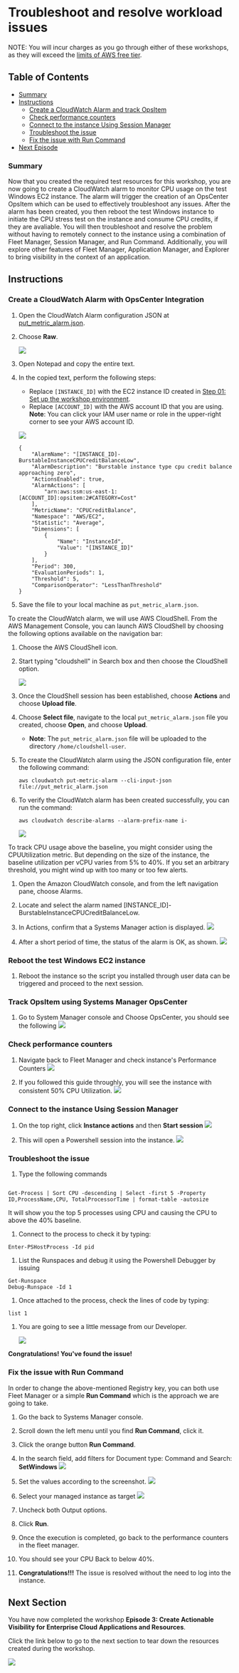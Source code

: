 # Troubleshoot and resolve workload issues

NOTE: You will incur charges as you go through either of these workshops, as they will exceed the [limits of AWS free tier](http://docs.aws.amazon.com/awsaccountbilling/latest/aboutv2/free-tier-limits.html).

## Table of Contents

- [Summary](#summary)
- [Instructions](#instructions)
    - [Create a CloudWatch Alarm and track OpsItem](#)
    - [Check performance counters](#)
    - [Connect to the instance Using Session Manager](#)
    - [Troubleshoot the issue](#) 
    - [Fix the issue with Run Command](#)      
- [Next Episode](#next-section)

### Summary

Now that you created the required test resources for this workshop, you are now going to create a CloudWatch alarm to monitor CPU usage on the test Windows EC2 instance. The alarm will trigger the creation of an OpsCenter OpsItem which can be used to effectively troubleshoot any issues. After the alarm has been created, you then reboot the test Windows instance to initiate the CPU stress test on the instance and consume CPU credits, if they are avaliable. You will then troubleshoot and resolve the problem without having to remotely connect to the instance using a combination of Fleet Manager, Session Manager, and Run Command. Additionally, you will explore other features of Fleet Manager, Application Manager, and Explorer to bring visibility in the context of an application.

## Instructions

### Create a CloudWatch Alarm with OpsCenter Integration

1. Open the CloudWatch Alarm configuration JSON at [put_metric_alarm.json](misc/put_metric_alarm.json).
1. Choose **Raw**.

    ![](/media/github-raw.png)

1. Open Notepad and copy the entire text.
1. In the copied text, perform the following steps:
    - Replace ```[INSTANCE_ID]``` with the EC2 instance ID created in [Step 01: Set up the workshop environment](/episode-03-step-01-initial-setup.md).
    - Replace ```[ACCOUNT_ID]``` with the AWS account ID that you are using. **Note**: You can click your IAM user name or role in the upper-right corner to see your AWS account ID.

    ![](/media/episode-03-account-id.png)

    ```
    {
        "AlarmName": "[INSTANCE_ID]-BurstableInstanceCPUCreditBalanceLow",
        "AlarmDescription": "Burstable instance type cpu credit balance approaching zero",
        "ActionsEnabled": true,
        "AlarmActions": [
            "arn:aws:ssm:us-east-1:[ACCOUNT_ID]:opsitem:2#CATEGORY=Cost"
        ],
        "MetricName": "CPUCreditBalance",
        "Namespace": "AWS/EC2",
        "Statistic": "Average",
        "Dimensions": [
            {
                "Name": "InstanceId",
                "Value": "[INSTANCE_ID]"
            }
        ],
        "Period": 300,
        "EvaluationPeriods": 1,
        "Threshold": 5,
        "ComparisonOperator": "LessThanThreshold"
    }
    ```

1. Save the file to your local machine as ```put_metric_alarm.json```.

To create the CloudWatch alarm, we will use AWS CloudShell. From the AWS Management Console, you can launch AWS CloudShell by choosing the following options available on the navigation bar:

1. Choose the AWS CloudShell icon.
1. Start typing "cloudshell" in Search box and then choose the CloudShell option.

    ![](https://docs.aws.amazon.com/cloudshell/latest/userguide/images/launch_options.png)

1. Once the CloudShell session has been established, choose **Actions** and choose **Upload file**.
1. Choose **Select file**, navigate to the local ```put_metric_alarm.json``` file you created, choose **Open**, and choose **Upload**.
    - **Note**: The ```put_metric_alarm.json``` file will be uploaded to the directory ```/home/cloudshell-user```.

1. To create the CloudWatch alarm using the JSON configuration file, enter the following command:
    ```
    aws cloudwatch put-metric-alarm --cli-input-json file://put_metric_alarm.json
    ```

1. To verify the CloudWatch alarm has been created successfully, you can run the command:

    ```
    aws cloudwatch describe-alarms --alarm-prefix-name i-
    ```
    
    ![](/media/episode-03-cloudshell-describe.png)

To track CPU usage above the baseline, you might consider using the CPUUtilization metric. But depending on the size of the instance, the baseline utilization per vCPU varies from 5% to 40%. If you set an arbitrary threshold, you might wind up with too many or too few alerts.


1. Open the Amazon CloudWatch console, and from the left navigation pane, choose Alarms.

1. Locate and select the alarm named [INSTANCE_ID]-BurstableInstanceCPUCreditBalanceLow.

1. In Actions, confirm that a Systems Manager action is displayed.
    ![](/media/ep03-p16.png)

1. After a short period of time, the status of the alarm is OK, as shown.
    ![](/media/ep03-p17.png)
    
### Reboot the test Windows EC2 instance

1. Reboot the instance so the script you installed through user data can be triggered and proceed to the next session.

### Track OpsItem using Systems Manager OpsCenter

1. Go to System Manager console and Choose OpsCenter, you should see the following
    ![](/media/ep03-p18.png)

### Check performance counters
1. Navigate back to Fleet Manager and check instance's Performance Counters
    ![](/media/ep03-p20.png)

1. If you followed this guide throughly, you will see the instance with consistent 50% CPU Utilization.
    ![](/media/ep03-p21.png)

### Connect to the instance Using Session Manager

1. On the top right, click **Instance actions** and then **Start session**
    ![](/media/ep03-p22.png)

1. This will open a Powershell session into the instance.
    ![](/media/ep03-p23.png)

### Troubleshoot the issue

1. Type the following commands 

```

Get-Process | Sort CPU -descending | Select -first 5 -Property ID,ProcessName,CPU, TotalProcessorTime | format-table -autosize

```
It will show you the top 5 processes using CPU and causing the CPU to above the 40% baseline.

1. Connect to the process to check it by typing:

```
Enter-PSHostProcess -Id pid
```

1. List the Runspaces and debug it using the Powershell Debugger by issuing

```
Get-Runspace
Debug-Runspace -Id 1
```
1. Once attached to the process, check the lines of code by typing:

```
list 1
```
1. You are going to see a little message from our Developer.
    
    ![](/media/ep03-p24.png)

**Congratulations! You've found the issue!**

### Fix the issue with Run Command
In order to change the above-mentioned Registry key, you can both use Fleet Manager or a simple **Run Command** which is the approach we are going to take.

1. Go the back to Systems Manager console.
1. Scroll down the left menu until you find **Run Command**, click it.
1. Click the orange button **Run Command**.
1. In the search field, add filters for Document type: Command and Search: **SetWindows**
    ![](/media/ep03-p25.png)

1. Set the values according to the screenshot.
    ![](/media/ep03-p26.png)

1. Select your managed instance as target
    ![](/media/ep03-p27.png)
1. Uncheck both Output options.
1. Click **Run**.
1. Once the execution is completed, go back to the performance counters in the fleet manager.
1. You should see your CPU Back to below 40%.
1. **Congratulations!!!** The issue is resolved without the need to log into the instance.

## Next Section

You have now completed the workshop **Episode 3: Create Actionable Visibility for Enterprise Cloud Applications and Resources**.

Click the link below to go to the next section to tear down the resources created during the workshop.

[![](media/tear-down.png)](/episode-03-step-03-tear-down.md)
